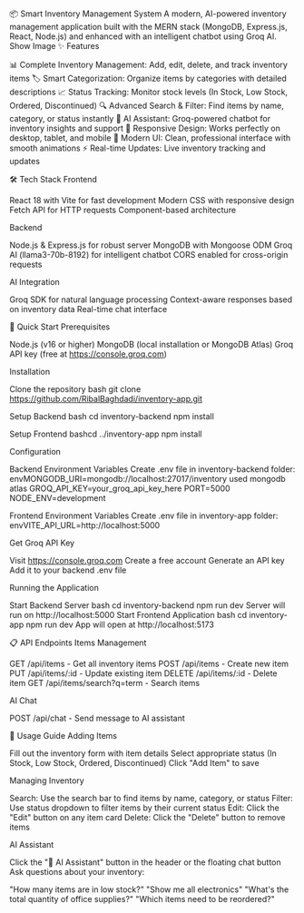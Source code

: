 📦 Smart Inventory Management System
A modern, AI-powered inventory management application built with the MERN stack (MongoDB, Express.js, React, Node.js) and enhanced with an intelligent chatbot using Groq AI.
Show Image
✨ Features

📊 Complete Inventory Management: Add, edit, delete, and track inventory items
🏷️ Smart Categorization: Organize items by categories with detailed descriptions
📈 Status Tracking: Monitor stock levels (In Stock, Low Stock, Ordered, Discontinued)
🔍 Advanced Search & Filter: Find items by name, category, or status instantly
🤖 AI Assistant: Groq-powered chatbot for inventory insights and support
📱 Responsive Design: Works perfectly on desktop, tablet, and mobile
🎨 Modern UI: Clean, professional interface with smooth animations
⚡ Real-time Updates: Live inventory tracking and updates

🛠️ Tech Stack
Frontend

React 18 with Vite for fast development
Modern CSS with responsive design
Fetch API for HTTP requests
Component-based architecture

Backend

Node.js & Express.js for robust server
MongoDB with Mongoose ODM
Groq AI (llama3-70b-8192) for intelligent chatbot
CORS enabled for cross-origin requests

AI Integration

Groq SDK for natural language processing
Context-aware responses based on inventory data
Real-time chat interface

🚀 Quick Start
Prerequisites

Node.js (v16 or higher)
MongoDB (local installation or MongoDB Atlas)
Groq API key (free at https://console.groq.com)

Installation

Clone the repository
bash
git clone https://github.com/RibalBaghdadi/inventory-app.git


Setup Backend
bash
cd inventory-backend
npm install

Setup Frontend
bashcd ../inventory-app
npm install


Configuration

Backend Environment Variables
Create .env file in inventory-backend folder:
envMONGODB_URI=mongodb://localhost:27017/inventory used mongodb atlas
GROQ_API_KEY=your_groq_api_key_here
PORT=5000
NODE_ENV=development

Frontend Environment Variables
Create .env file in inventory-app folder:
envVITE_API_URL=http://localhost:5000

Get Groq API Key

Visit https://console.groq.com
Create a free account
Generate an API key
Add it to your backend .env file



Running the Application

Start Backend Server
bash
cd inventory-backend
npm run dev
Server will run on http://localhost:5000
Start Frontend Application
bash
cd inventory-app
npm run dev
App will open at http://localhost:5173

📋 API Endpoints
Items Management

GET /api/items - Get all inventory items
POST /api/items - Create new item
PUT /api/items/:id - Update existing item
DELETE /api/items/:id - Delete item
GET /api/items/search?q=term - Search items

AI Chat

POST /api/chat - Send message to AI assistant

🎯 Usage Guide
Adding Items

Fill out the inventory form with item details
Select appropriate status (In Stock, Low Stock, Ordered, Discontinued)
Click "Add Item" to save

Managing Inventory

Search: Use the search bar to find items by name, category, or status
Filter: Use status dropdown to filter items by their current status
Edit: Click the "Edit" button on any item card
Delete: Click the "Delete" button to remove items

AI Assistant

Click the "🤖 AI Assistant" button in the header or the floating chat button
Ask questions about your inventory:

"How many items are in low stock?"
"Show me all electronics"
"What's the total quantity of office supplies?"
"Which items need to be reordered?"